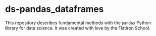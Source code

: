 # ds-pandas_dataframes

This repository describes fundamental methods with the `pandas` Python library for data science. It was created with love by the Flatiron School.
